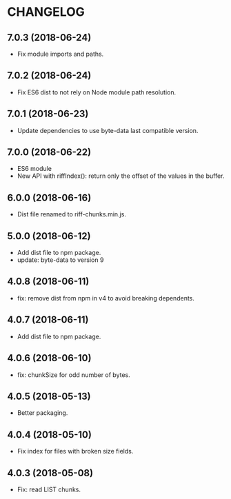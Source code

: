 # CHANGELOG

## 7.0.3 (2018-06-24)
- Fix module imports and paths.

## 7.0.2 (2018-06-24)
- Fix ES6 dist to not rely on Node module path resolution.

## 7.0.1 (2018-06-23)
- Update dependencies to use byte-data last compatible version.

## 7.0.0 (2018-06-22)
- ES6 module
- New API with riffIndex(): return only the offset of the values in the buffer.

## 6.0.0 (2018-06-16)
- Dist file renamed to riff-chunks.min.js.

## 5.0.0 (2018-06-12)
- Add dist file to npm package.
- update: byte-data to version 9

## 4.0.8 (2018-06-11)
- fix: remove dist from npm in v4 to avoid breaking dependents.

## 4.0.7 (2018-06-11)
- Add dist file to npm package.

## 4.0.6 (2018-06-10)
- fix: chunkSize for odd number of bytes.

## 4.0.5 (2018-05-13)
- Better packaging.

## 4.0.4 (2018-05-10)
- Fix index for files with broken size fields.

## 4.0.3 (2018-05-08)
- Fix: read LIST chunks.
